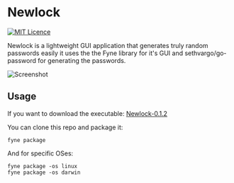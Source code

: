# Newlock
[![MIT Licence](https://img.shields.io/badge/License-MIT-blue)](https://opensource.org/licenses/mit-license.php)

Newlock is a lightweight GUI application that generates truly random passwords easily
it uses the the Fyne library for it's GUI and sethvargo/go-password for generating the passwords.

![Screenshot](https://user-images.githubusercontent.com/83633399/166413118-7d90a731-501d-447f-8f39-6babcde12184.png)

## Usage
If you want to download the executable: [Newlock-0.1.2](https://github.com/gocrazygh/newlock/releases/tag/v0.1.2)

You can clone this repo and package it:
```
fyne package
```

And for specific OSes:
```
fyne package -os linux
fyne package -os darwin
```
